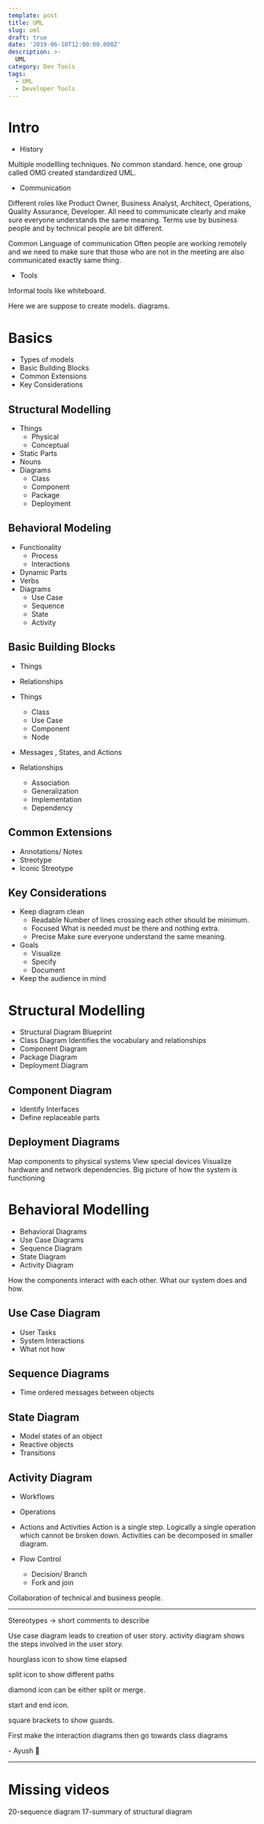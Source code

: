 ```yaml
---
template: post
title: UML
slug: uml
draft: true
date: '2019-06-10T12:00:00.000Z'
description: >-
  UML
category: Dev Tools
tags:
  - UML
  - Developer Tools
---
```


# Intro

- History

Multiple modellling techniques.
No common standard.
hence, one group called OMG created standardized UML.

- Communication

Different roles like Product Owner, Business Analyst, Architect, Operations, Quality Assurance, Developer. All need to communicate clearly and make sure everyone understands the same meaning. Terms use by business people and by technical people are bit different.

Common Language of communication
Often people are working remotely and we need to make sure that those who are not in the meeting are also communicated exactly same thing.

- Tools

Informal tools like whiteboard.

Here we are suppose to create models. diagrams.

# Basics

- Types of models
- Basic Building Blocks
- Common Extensions
- Key Considerations

## Structural Modelling

- Things
    - Physical
    - Conceptual
- Static Parts
- Nouns
- Diagrams
    - Class
    - Component
    - Package
    - Deployment


## Behavioral Modeling

- Functionality
    - Process
    - Interactions
- Dynamic Parts
- Verbs
- Diagrams
    - Use Case
    - Sequence
    - State
    - Activity


## Basic Building Blocks

- Things
- Relationships

- Things
    - Class
    - Use Case
    - Component
    - Node

- Messages , States, and Actions
- Relationships
    - Association
    - Generalization
    - Implementation
    - Dependency


## Common Extensions

- Annotations/ Notes
- Streotype
- Iconic Streotype

## Key Considerations

- Keep diagram clean
    - Readable
        Number of lines crossing each other should be minimum.
    - Focused
        What is needed must be there and nothing extra.
    - Precise
        Make sure everyone understand the same meaning.
- Goals
    - Visualize
    - Specify
    - Document
- Keep the audience in mind



# Structural Modelling

- Structural Diagram
    Blueprint
- Class Diagram
    Identifies the vocabulary and relationships
- Component Diagram
- Package Diagram
- Deployment Diagram



## Component Diagram

- Identify Interfaces
- Define replaceable parts


## Deployment Diagrams

Map components to physical systems
View special devices
Visualize hardware and network dependencies.
Big picture of how the system is functioning

# Behavioral Modelling

- Behavioral Diagrams
- Use Case Diagrams
- Sequence Diagram
- State Diagram
- Activity Diagram

How the components interact with each other.
What our system does and how.

## Use Case Diagram

- User Tasks
- System Interactions
- What not how

## Sequence Diagrams

- Time ordered messages between objects

## State Diagram

- Model states of an object
- Reactive objects
- Transitions


## Activity Diagram

- Workflows
- Operations

- Actions and Activities
Action is a single step. Logically a single operation which cannot be broken down.
Activities can be decomposed in smaller diagram.

- Flow Control
    - Decision/ Branch
    - Fork and join

Collaboration of technical and business people.

---



Stereotypes -> short comments to describe

Use case diagram leads to creation of user story.
activity diagram shows the steps involved in the user story.

hourglass icon to show time elapsed

split icon to show different paths

diamond icon can be either split or merge.

start and end icon.

square brackets to show guards.

First make the interaction diagrams then go towards class diagrams


\- Ayush 🙂

---
# Missing videos
20-sequence diagram
17-summary of structural diagram